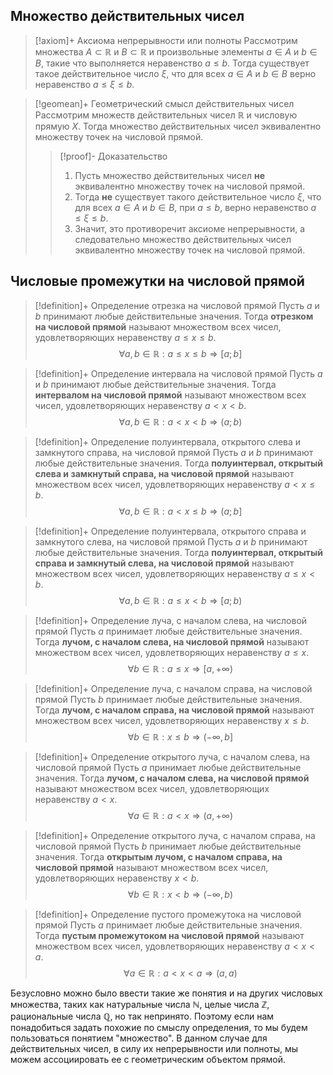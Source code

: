 ## Множество действительных чисел 
> [!axiom]+ Аксиома непрерывности или полноты
> Рассмотрим множества $A \subset \mathbb{R}$ и $B \subset \mathbb{R}$ и произвольные элементы $a \in A$ и $b \in B$, такие что выполняется неравенство $a \leqslant b$. Тогда существует такое действительное число $\xi$, что для всех $a \in A$ и $b \in B$ верно неравенство $a \leqslant \xi \leqslant b$.

> [!geomean]+ Геометрический смысл действительных чисел
> Рассмотрим множеств действительных чисел $\mathbb{R}$ и числовую прямую $X$. Тогда множество действительных чисел эквивалентно множеству точек на числовой прямой. 
> > [!proof]- Доказательство
> > 1. Пусть множество действительных чисел **не** эквивалентно множеству точек на числовой прямой. 
> > 2. Тогда **не** существует такого действительное число $\xi$, что для всех $a \in A$ и $b \in B$, при $a \leqslant b$, верно неравенство $a \leqslant \xi \leqslant b$.
> > 3. Значит, это противоречит аксиоме непрерывности, а следовательно множество действительных чисел эквивалентно множеству точек на числовой прямой. 

## Числовые промежутки на числовой прямой
> [!definition]+ Определение отрезка на числовой прямой
> Пусть $a$ и $b$ принимают любые действительные значения. Тогда **отрезком на числовой прямой** называют множеством всех чисел, удовлетворяющих неравенству $a \leqslant x \leqslant b$.
> $$\forall a, b \in \mathbb R: a \leqslant x \leqslant b \Rightarrow [a; b]$$

> [!definition]+ Определение интервала на числовой прямой
> Пусть $a$ и $b$ принимают любые действительные значения. Тогда **интервалом на числовой прямой** называют множеством всех чисел, удовлетворяющих неравенству $a < x < b$.
> $$\forall a, b \in \mathbb R: a < x < b \Rightarrow (a; b)$$

> [!definition]+ Определение полуинтервала, открытого слева и замкнутого справа, на числовой прямой
> Пусть $a$ и $b$ принимают любые действительные значения. Тогда **полуинтервал, открытый слева и замкнутый справа, на числовой прямой** называют множеством всех чисел, удовлетворяющих неравенству $a < x \leqslant b$.
> $$\forall a, b \in \mathbb R: a < x \leqslant b \Rightarrow (a; b]$$

> [!definition]+ Определение полуинтервала, открытого справа и замкнутого слева, на числовой прямой
> Пусть $a$ и $b$ принимают любые действительные значения. Тогда **полуинтервал, открытый справа и замкнутый слева, на числовой прямой** называют множеством всех чисел, удовлетворяющих неравенству $a \leqslant x < b$.
> $$\forall a, b \in \mathbb R: a \leqslant x < b \Rightarrow [a; b)$$

> [!definition]+ Определение луча, с началом слева, на числовой прямой
> Пусть $a$ принимает любые действительные значения. Тогда **лучом, с началом слева, на числовой прямой** называют множеством всех чисел, удовлетворяющих неравенству $a \leqslant x$.
> $$\forall b \in \mathbb R: a \leqslant x \Rightarrow [a, +\infty)$$

> [!definition]+ Определение луча, с началом справа, на числовой прямой
> Пусть $b$ принимает любые действительные значения. Тогда **лучом, с началом справа, на числовой прямой** называют множеством всех чисел, удовлетворяющих неравенству $x \leqslant b$.
> $$\forall b \in \mathbb R: x \leqslant b \Rightarrow (-\infty, b]$$

> [!definition]+ Определение открытого луча, с началом слева, на числовой прямой
> Пусть $a$ принимает любые действительные значения. Тогда **лучом, с началом слева, на числовой прямой** называют множеством всех чисел, удовлетворяющих неравенству $a < x$.
> $$\forall a \in \mathbb R: a < x \Rightarrow (a, +\infty)$$

> [!definition]+ Определение открытого луча, с началом справа, на числовой прямой
> Пусть $b$ принимает любые действительные значения. Тогда **открытым лучом, с началом справа, на числовой прямой** называют множеством всех чисел, удовлетворяющих неравенству $x < b$.
> $$\forall b \in \mathbb R: x < b \Rightarrow (-\infty, b)$$

> [!definition]+ Определение пустого промежутока на числовой прямой
> Пусть $a$ принимает любые действительные значения. Тогда **пустым промежутоком на числовой прямой** называют множеством всех чисел, удовлетворяющих неравенству $a < x < a$.
> $$\forall a \in \mathbb R: a < x < a \Rightarrow (a, a)$$

Безусловно можно было ввести такие же понятия и на других числовых множества, таких как натуральные числа $\mathbb N$, целые числа $\mathbb Z$, рациональные числа $\mathbb Q$, но так непринято. Поэтому если нам понадобиться задать похожие по смыслу определения, то мы будем пользоваться понятием "множество". В данном случае для действительных чисел, в силу их непрерывности или полноты, мы можем ассоциировать ее с геометрическим объектом прямой. 